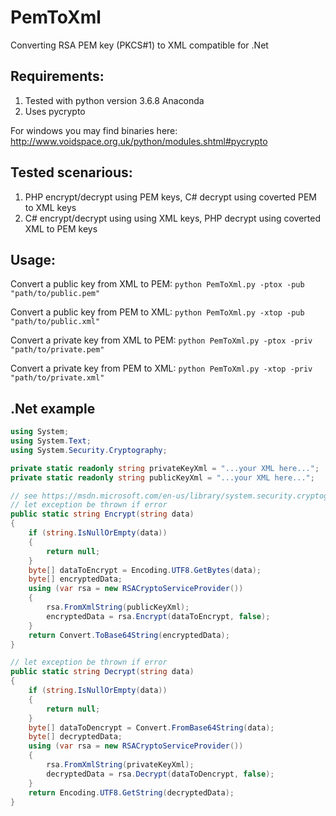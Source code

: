 # PemToXml

Converting RSA PEM key (PKCS#1) to XML compatible for .Net

## Requirements:
1. Tested with python version 3.6.8 Anaconda
2. Uses pycrypto

For windows you may find binaries here: http://www.voidspace.org.uk/python/modules.shtml#pycrypto

## Tested scenarious:
1. PHP encrypt/decrypt using PEM keys, C# decrypt using coverted PEM to XML keys
2. C# encrypt/decrypt using using XML keys, PHP decrypt using coverted XML to PEM keys

## Usage:
Convert a public key from XML to PEM: `python PemToXml.py -ptox -pub "path/to/public.pem"`

Convert a public key from PEM to XML: `python PemToXml.py -xtop -pub "path/to/public.xml"`

Convert a private key from XML to PEM: `python PemToXml.py -ptox -priv "path/to/private.pem"`

Convert a private key from PEM to XML: `python PemToXml.py -xtop -priv "path/to/private.xml"`

## .Net example
```csharp
using System;
using System.Text;
using System.Security.Cryptography;
```
```csharp
private static readonly string privateKeyXml = "...your XML here...";
private static readonly string publicKeyXml = "...your XML here...";

// see https://msdn.microsoft.com/en-us/library/system.security.cryptography.rsacryptoserviceprovider.aspx
// let exception be thrown if error
public static string Encrypt(string data)
{
    if (string.IsNullOrEmpty(data))
    {
  		return null;
    }
    byte[] dataToEncrypt = Encoding.UTF8.GetBytes(data);
    byte[] encryptedData;
    using (var rsa = new RSACryptoServiceProvider())
    {
        rsa.FromXmlString(publicKeyXml);
        encryptedData = rsa.Encrypt(dataToEncrypt, false);
    }
    return Convert.ToBase64String(encryptedData);
}

// let exception be thrown if error
public static string Decrypt(string data)
{
    if (string.IsNullOrEmpty(data))
    {
        return null;
    }
    byte[] dataToDencrypt = Convert.FromBase64String(data);
    byte[] decryptedData;
    using (var rsa = new RSACryptoServiceProvider())
    {
        rsa.FromXmlString(privateKeyXml);
        decryptedData = rsa.Decrypt(dataToDencrypt, false);
    }
    return Encoding.UTF8.GetString(decryptedData);
}
```

